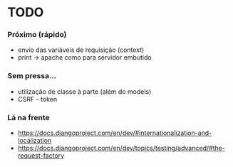 TODO
===


### Próximo (rápido)

- envio das variáveis de requisição (context)
- print -> apache como para servidor embutido


### Sem pressa...

- utilização de classe à parte (além do models)
- CSRF - token



### Lá na frente

- https://docs.djangoproject.com/en/dev/#internationalization-and-localization
- https://docs.djangoproject.com/en/dev/topics/testing/advanced/#the-request-factory